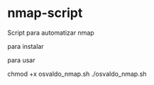# nmap-script
Script para automatizar nmap


para instalar



para usar 

chmod +x osvaldo_nmap.sh
./osvaldo_nmap.sh
